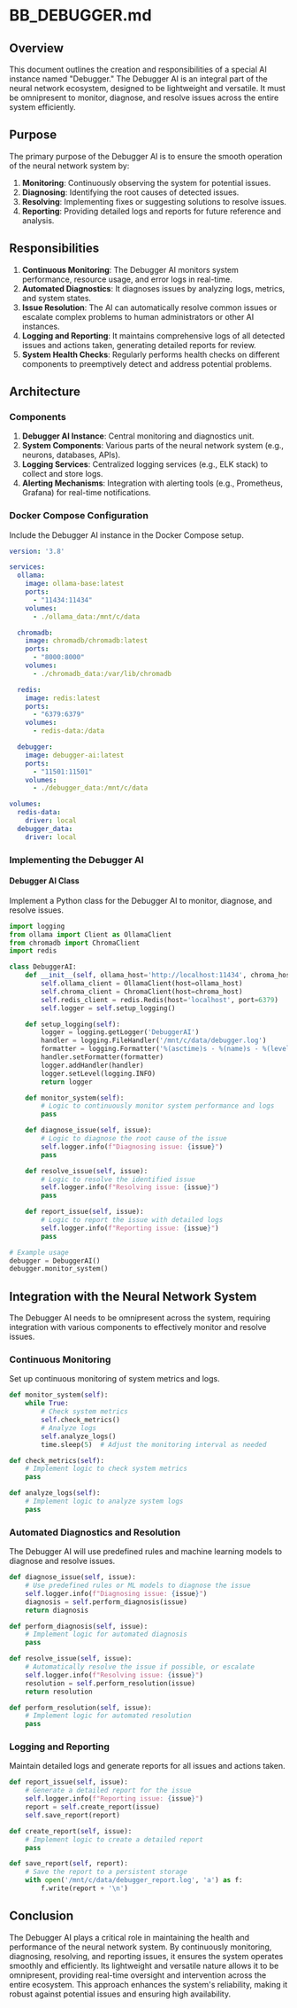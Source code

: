 # BB_DEBUGGER.md

## Overview

This document outlines the creation and responsibilities of a special AI instance named "Debugger." The Debugger AI is an integral part of the neural network ecosystem, designed to be lightweight and versatile. It must be omnipresent to monitor, diagnose, and resolve issues across the entire system efficiently.

## Purpose

The primary purpose of the Debugger AI is to ensure the smooth operation of the neural network system by:
1. **Monitoring**: Continuously observing the system for potential issues.
2. **Diagnosing**: Identifying the root causes of detected issues.
3. **Resolving**: Implementing fixes or suggesting solutions to resolve issues.
4. **Reporting**: Providing detailed logs and reports for future reference and analysis.

## Responsibilities

1. **Continuous Monitoring**: The Debugger AI monitors system performance, resource usage, and error logs in real-time.
2. **Automated Diagnostics**: It diagnoses issues by analyzing logs, metrics, and system states.
3. **Issue Resolution**: The AI can automatically resolve common issues or escalate complex problems to human administrators or other AI instances.
4. **Logging and Reporting**: It maintains comprehensive logs of all detected issues and actions taken, generating detailed reports for review.
5. **System Health Checks**: Regularly performs health checks on different components to preemptively detect and address potential problems.

## Architecture

### Components

1. **Debugger AI Instance**: Central monitoring and diagnostics unit.
2. **System Components**: Various parts of the neural network system (e.g., neurons, databases, APIs).
3. **Logging Services**: Centralized logging services (e.g., ELK stack) to collect and store logs.
4. **Alerting Mechanisms**: Integration with alerting tools (e.g., Prometheus, Grafana) for real-time notifications.

### Docker Compose Configuration

Include the Debugger AI instance in the Docker Compose setup.

```yaml
version: '3.8'

services:
  ollama:
    image: ollama-base:latest
    ports:
      - "11434:11434"
    volumes:
      - ./ollama_data:/mnt/c/data

  chromadb:
    image: chromadb/chromadb:latest
    ports:
      - "8000:8000"
    volumes:
      - ./chromadb_data:/var/lib/chromadb

  redis:
    image: redis:latest
    ports:
      - "6379:6379"
    volumes:
      - redis-data:/data

  debugger:
    image: debugger-ai:latest
    ports:
      - "11501:11501"
    volumes:
      - ./debugger_data:/mnt/c/data

volumes:
  redis-data:
    driver: local
  debugger_data:
    driver: local
```

### Implementing the Debugger AI

#### Debugger AI Class

Implement a Python class for the Debugger AI to monitor, diagnose, and resolve issues.

```python
import logging
from ollama import Client as OllamaClient
from chromadb import ChromaClient
import redis

class DebuggerAI:
    def __init__(self, ollama_host='http://localhost:11434', chroma_host='http://localhost:8000'):
        self.ollama_client = OllamaClient(host=ollama_host)
        self.chroma_client = ChromaClient(host=chroma_host)
        self.redis_client = redis.Redis(host='localhost', port=6379)
        self.logger = self.setup_logging()

    def setup_logging(self):
        logger = logging.getLogger('DebuggerAI')
        handler = logging.FileHandler('/mnt/c/data/debugger.log')
        formatter = logging.Formatter('%(asctime)s - %(name)s - %(levelname)s - %(message)s')
        handler.setFormatter(formatter)
        logger.addHandler(handler)
        logger.setLevel(logging.INFO)
        return logger

    def monitor_system(self):
        # Logic to continuously monitor system performance and logs
        pass

    def diagnose_issue(self, issue):
        # Logic to diagnose the root cause of the issue
        self.logger.info(f"Diagnosing issue: {issue}")
        pass

    def resolve_issue(self, issue):
        # Logic to resolve the identified issue
        self.logger.info(f"Resolving issue: {issue}")
        pass

    def report_issue(self, issue):
        # Logic to report the issue with detailed logs
        self.logger.info(f"Reporting issue: {issue}")
        pass

# Example usage
debugger = DebuggerAI()
debugger.monitor_system()
```

## Integration with the Neural Network System

The Debugger AI needs to be omnipresent across the system, requiring integration with various components to effectively monitor and resolve issues.

### Continuous Monitoring

Set up continuous monitoring of system metrics and logs.

```python
def monitor_system(self):
    while True:
        # Check system metrics
        self.check_metrics()
        # Analyze logs
        self.analyze_logs()
        time.sleep(5)  # Adjust the monitoring interval as needed

def check_metrics(self):
    # Implement logic to check system metrics
    pass

def analyze_logs(self):
    # Implement logic to analyze system logs
    pass
```

### Automated Diagnostics and Resolution

The Debugger AI will use predefined rules and machine learning models to diagnose and resolve issues.

```python
def diagnose_issue(self, issue):
    # Use predefined rules or ML models to diagnose the issue
    self.logger.info(f"Diagnosing issue: {issue}")
    diagnosis = self.perform_diagnosis(issue)
    return diagnosis

def perform_diagnosis(self, issue):
    # Implement logic for automated diagnosis
    pass

def resolve_issue(self, issue):
    # Automatically resolve the issue if possible, or escalate
    self.logger.info(f"Resolving issue: {issue}")
    resolution = self.perform_resolution(issue)
    return resolution

def perform_resolution(self, issue):
    # Implement logic for automated resolution
    pass
```

### Logging and Reporting

Maintain detailed logs and generate reports for all issues and actions taken.

```python
def report_issue(self, issue):
    # Generate a detailed report for the issue
    self.logger.info(f"Reporting issue: {issue}")
    report = self.create_report(issue)
    self.save_report(report)

def create_report(self, issue):
    # Implement logic to create a detailed report
    pass

def save_report(self, report):
    # Save the report to a persistent storage
    with open('/mnt/c/data/debugger_report.log', 'a') as f:
        f.write(report + '\n')
```

## Conclusion

The Debugger AI plays a critical role in maintaining the health and performance of the neural network system. By continuously monitoring, diagnosing, resolving, and reporting issues, it ensures the system operates smoothly and efficiently. Its lightweight and versatile nature allows it to be omnipresent, providing real-time oversight and intervention across the entire ecosystem. This approach enhances the system's reliability, making it robust against potential issues and ensuring high availability.